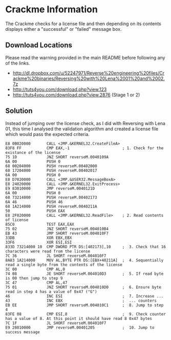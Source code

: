 Crackme Information
===================
The Crackme checks for a license file and then depending on its contents displays either a "successful" or "failed" message box.  

Download Locations
------------------
Please read the warning provided in the main README before following any of the links.

* http://dl.dropbox.com/u/52247971/Reverse%20engineering%20files/Crackme%20binaries/Reversing%20with%20Lena%2001%20and%2002.7z
* http://tuts4you.com/download.php?view.123
* http://tuts4you.com/download.php?view.2876 (Stage 1 or 2)

Solution
--------
Instead of jumping over the license check, as I did with Reversing with Lena 01, this time I analysed the validation algorithm and created a license file which would pass the expected criteria.

    E8 0B020000       CALL <JMP.&KERNEL32.CreateFileA>
    83F8 FF           CMP EAX,-1                       ; 1. Check for the existance of the license
    75 1D             JNZ SHORT reverseM.0040109A
    6A 00             PUSH 0
    68 00204000       PUSH reverseM.00402000
    68 17204000       PUSH reverseM.00402017
    6A 00             PUSH 0
    E8 D7020000       CALL <JMP.&USER32.MessageBoxA>
    E8 24020000       CALL <JMP.&KERNEL32.ExitProcess>
    E9 83010000       JMP reverseM.0040121D
    6A 00             PUSH 0
    68 73214000       PUSH reverseM.00402173
    6A 46             PUSH 46
    68 1A214000       PUSH reverseM.0040211A
    50                PUSH EAX
    E8 2F020000       CALL <JMP.&KERNEL32.ReadFile>    ; 2. Read contents of license
    85C0              TEST EAX,EAX
    75 02             JNZ SHORT reverseM.004010B4
    EB 43             JMP SHORT reverseM.004010F7
    33DB              XOR EBX,EBX
    33F6              XOR ESI,ESI
    833D 73214000 10  CMP DWORD PTR DS:[402173],10     ;  3. Check that 16 characters were read from the license
    7C 36             JL SHORT reverseM.004010F7
    8A83 1A214000     MOV AL,BYTE PTR DS:[EBX+40211A]  ;  4. Sequentially read a single byte from the contents of the license
    3C 00             CMP AL,0
    74 08             JE SHORT reverseM.004010D3       ;  5. If read byte is 00 then jump to step 9
    3C 47             CMP AL,47
    75 01             JNZ SHORT reverseM.004010D0      ;  6. Ensure byte read in step 4 has a value of 0x47 ("G")
    46                INC ESI                          ;  7. Increase ...
    43                INC EBX                          ;  ... counters
    EB EE             JMP SHORT reverseM.004010C1      ;  8. Jump to step 4
    83FE 08           CMP ESI,8                        ;  9. Check counter has a value of 8. At this point it should have read 8 0x47 bytes
    7C 1F             JL SHORT reverseM.004010F7
    E9 28010000       JMP reverseM.00401205            ;  10. Jump to success message
